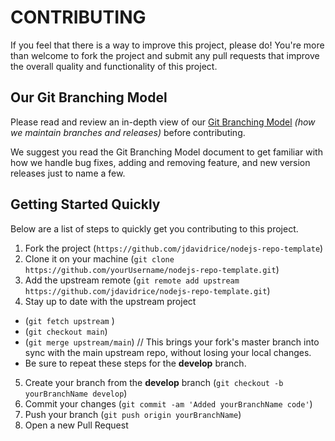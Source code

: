 # CONTRIBUTING

If you feel that there is a way to improve this project, please do! You're more than welcome to fork the project and submit any pull requests that improve the overall quality and functionality of this project.

## Our Git Branching Model

Please read and review an in-depth view of our [Git Branching Model][gitBranchingModel] _(how we maintain branches and releases)_ before contributing.

We suggest you read the Git Branching Model document to get familiar with how we handle bug fixes, adding and removing feature, and new version releases just to name a few.

## Getting Started Quickly

Below are a list of steps to quickly get you contributing to this project.

1. Fork the project (```https://github.com/jdavidrice/nodejs-repo-template```)
2. Clone it on your machine (```git clone https://github.com/yourUsername/nodejs-repo-template.git```)
3. Add the upstream remote (```git remote add upstream https://github.com/jdavidrice/nodejs-repo-template.git```)
4. Stay up to date with the upstream project
  - (```git fetch upstream``` )
  - (```git checkout main```)
  - (```git merge upstream/main```) // This brings your fork's master branch into sync with the main upstream repo, without losing your local changes.
  - Be sure to repeat these steps for the **develop** branch.
5. Create your branch from the **develop** branch (```git checkout -b yourBranchName develop```)
6. Commit your changes (```git commit -am 'Added yourBranchName code'```)
7. Push your branch (```git push origin yourBranchName```)
8. Open a new Pull Request

[gitBranchingModel]: ./docs/Branching_Model.md
